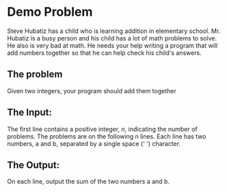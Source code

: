 # Demo Problem

Steve Hubatiz has a child who is learning addition in elementary school.
Mr. Hubatiz is a busy person and his child has a lot of math problems to solve. 
He also is very bad at math.
He needs your help writing a program that will add numbers together so that he can help check his child's answers.

## The problem
Given two integers, your program should add them together


## The Input:
The first line contains a positive integer, n, indicating the number of problems.
The problems are on the following n lines.
Each line has two numbers, a and b, separated by a single space (' ') character.

## The Output:
On each line, output the sum of the two numbers a and b. 
